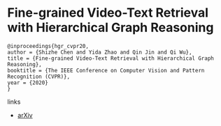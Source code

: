 # Fine-grained Video-Text Retrieval with Hierarchical Graph Reasoning

```
@inproceedings{hgr_cvpr20,
author = {Shizhe Chen and Yida Zhao and Qin Jin and Qi Wu},
title = {Fine-grained Video-Text Retrieval with Hierarchical Graph Reasoning},
booktitle = {The IEEE Conference on Computer Vision and Pattern Recognition (CVPR)},
year = {2020}
}
```

links
- [arXiv](https://arxiv.org/abs/2003.00392)
